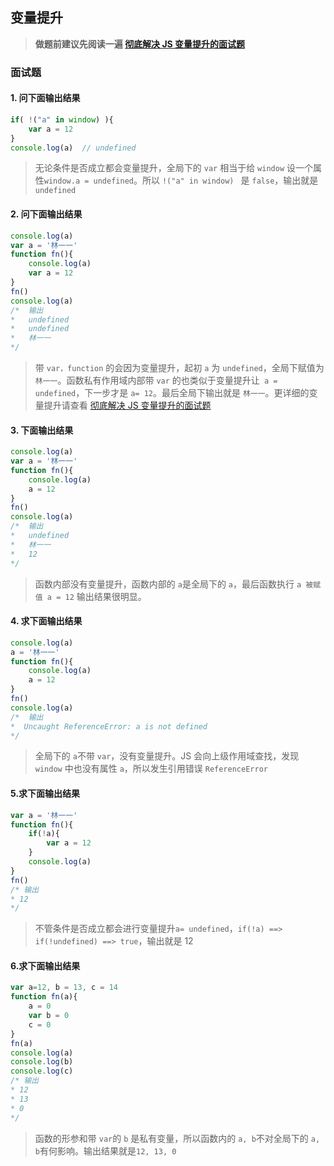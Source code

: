 ## 变量提升
>__做题前建议先阅读一遍 [彻底解决 JS 变量提升的面试题 ](https://juejin.cn/post/6933377315573497864)__
### 面试题
#### 1. 问下面输出结果
``` js
if( !("a" in window) ){
    var a = 12
}
console.log(a)  // undefined
```
> 无论条件是否成立都会变量提升，全局下的 `var` 相当于给 `window` 设一个属性`window.a = undefined`。所以 `!("a" in window) ` 是 `false`，输出就是 `undefined` 

#### 2. 问下面输出结果
``` js
console.log(a)
var a = '林一一'
function fn(){
    console.log(a)
    var a = 12
}
fn()
console.log(a)
/*  输出
*   undefined
*   undefined
*   林一一
*/
```
> 带 `var，function` 的会因为变量提升，起初 `a` 为 `undefined`，全局下赋值为`林一一`。函数私有作用域内部带 `var` 的也类似于变量提升让` a = undefined`，下一步才是 `a= 12`。最后全局下输出就是 `林一一`。更详细的变量提升请查看 [彻底解决 JS 变量提升的面试题 ](https://juejin.cn/post/6933377315573497864)

#### 3. 下面输出结果
``` js
console.log(a)
var a = '林一一'
function fn(){
    console.log(a)
    a = 12
}
fn()
console.log(a)
/*  输出
*   undefined
*   林一一
*   12
*/
```
> 函数内部没有变量提升，函数内部的 `a`是全局下的 `a`，最后函数执行 `a 被赋值 a = 12` 输出结果很明显。

#### 4. 求下面输出结果
``` js
console.log(a)
a = '林一一'
function fn(){
    console.log(a)
    a = 12
}
fn()
console.log(a)
/*  输出
*  Uncaught ReferenceError: a is not defined
*/
```
> 全局下的 `a`不带 `var`，没有变量提升。JS 会向上级作用域查找，发现 `window` 中也没有属性 `a`，所以发生引用错误  `ReferenceError`

#### 5.求下面输出结果
``` js
var a = '林一一'
function fn(){
    if(!a){
        var a = 12
    }
    console.log(a)
}
fn()
/* 输出
* 12
*/
```
> 不管条件是否成立都会进行变量提升`a= undefined`，`if(!a) ==> if(!undefined) ==> true`，输出就是 12

#### 6.求下面输出结果
``` js
var a=12, b = 13, c = 14
function fn(a){
    a = 0
    var b = 0
    c = 0
}
fn(a)
console.log(a)
console.log(b)
console.log(c)
/* 输出
* 12
* 13
* 0
*/
```
> 函数的形参和带 `var`的 `b` 是私有变量，所以函数内的 `a, b`不对全局下的 `a, b`有何影响。输出结果就是`12, 13, 0`
